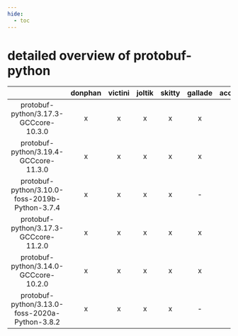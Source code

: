 ```yaml
---
hide:
  - toc
---
```


detailed overview of protobuf-python
====================================

| |donphan|victini|joltik|skitty|gallade|accelgor|swalot|doduo|
| :---: | :---: | :---: | :---: | :---: | :---: | :---: | :---: | :---: |
|protobuf-python/3.17.3-GCCcore-10.3.0|x|x|x|x|x|x|x|x|
|protobuf-python/3.19.4-GCCcore-11.3.0|x|x|x|x|x|x|x|x|
|protobuf-python/3.10.0-foss-2019b-Python-3.7.4|x|x|x|x|-|-|x|x|
|protobuf-python/3.17.3-GCCcore-11.2.0|x|x|x|x|x|x|x|x|
|protobuf-python/3.14.0-GCCcore-10.2.0|x|x|x|x|x|x|x|x|
|protobuf-python/3.13.0-foss-2020a-Python-3.8.2|x|x|x|x|-|-|x|x|
